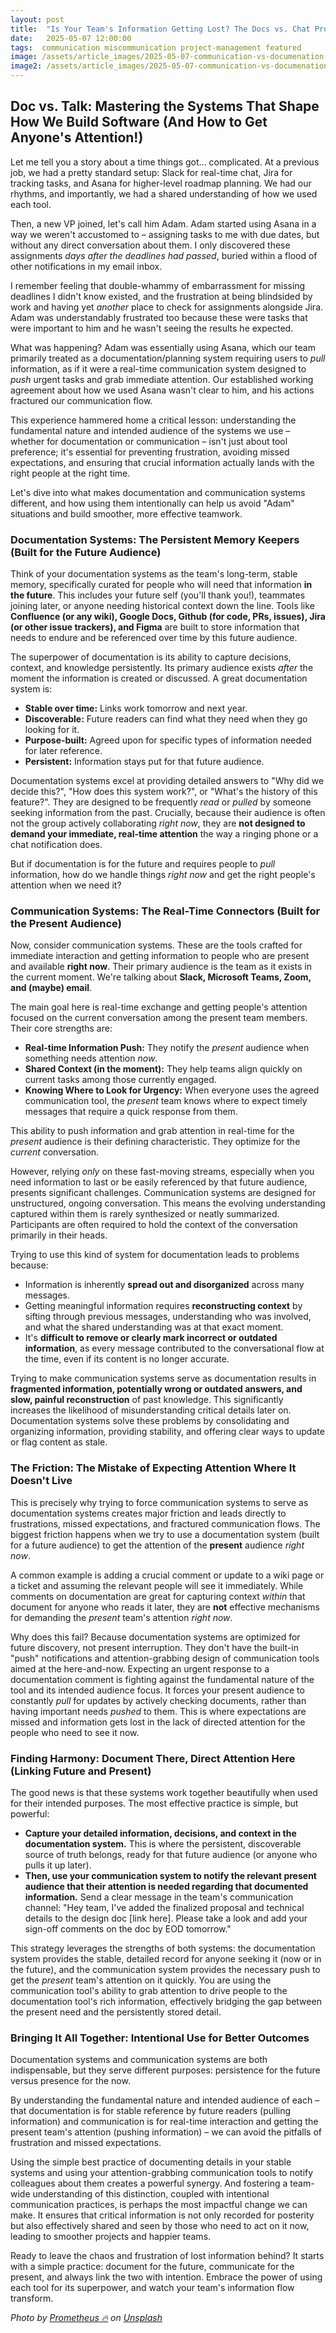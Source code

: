 ```yaml
---
layout: post
title:  "Is Your Team's Information Getting Lost? The Docs vs. Chat Problem"
date:   2025-05-07 12:00:00
tags:  communication miscommunication project-management featured
image: /assets/article_images/2025-05-07-communication-vs-documenation-systems/info.jpg
image2: /assets/article_images/2025-05-07-communication-vs-documenation-systems/info-mobile.jpg
---
```


## Doc vs. Talk: Mastering the Systems That Shape How We Build Software (And How to Get Anyone's Attention!)

Let me tell you a story about a time things got... complicated. At a previous job, we had a pretty standard setup: Slack for real-time chat, Jira for tracking tasks, and Asana for higher-level roadmap planning. We had our rhythms, and importantly, we had a shared understanding of how we used each tool.

Then, a new VP joined, let's call him Adam. Adam started using Asana in a way we weren't accustomed to – assigning tasks to me with due dates, but without any direct conversation about them. I only discovered these assignments *days after the deadlines had passed*, buried within a flood of other notifications in my email inbox.

I remember feeling that double-whammy of embarrassment for missing deadlines I didn't know existed, and the frustration at being blindsided by work and having yet *another* place to check for assignments alongside Jira. Adam was understandably frustrated too because these were tasks that were important to him and he wasn't seeing the results he expected.

What was happening? Adam was essentially using Asana, which our team primarily treated as a documentation/planning system requiring users to *pull* information, as if it were a real-time communication system designed to *push* urgent tasks and grab immediate attention. Our established working agreement about how we used Asana wasn't clear to him, and his actions fractured our communication flow.

This experience hammered home a critical lesson: understanding the fundamental nature and intended audience of the systems we use – whether for documentation or communication – isn't just about tool preference; it's essential for preventing frustration, avoiding missed expectations, and ensuring that crucial information actually lands with the right people at the right time.

Let's dive into what makes documentation and communication systems different, and how using them intentionally can help us avoid "Adam" situations and build smoother, more effective teamwork.

### Documentation Systems: The Persistent Memory Keepers (Built for the Future Audience)

Think of your documentation systems as the team's long-term, stable memory, specifically curated for people who will need that information **in the future**. This includes your future self (you'll thank you!), teammates joining later, or anyone needing historical context down the line. Tools like **Confluence (or any wiki), Google Docs, Github (for code, PRs, issues), Jira (or other issue trackers), and Figma** are built to store information that needs to endure and be referenced over time by this future audience.

The superpower of documentation is its ability to capture decisions, context, and knowledge persistently. Its primary audience exists *after* the moment the information is created or discussed. A great documentation system is:

* **Stable over time:** Links work tomorrow and next year.
* **Discoverable:** Future readers can find what they need when they go looking for it.
* **Purpose-built:** Agreed upon for specific types of information needed for later reference.
* **Persistent:** Information stays put for that future audience.

Documentation systems excel at providing detailed answers to "Why did we decide this?", "How does this system work?", or "What's the history of this feature?". They are designed to be frequently *read* or *pulled* by someone seeking information from the past. Crucially, because their audience is often not the group actively collaborating *right now*, they are **not designed to demand your immediate, real-time attention** the way a ringing phone or a chat notification does.

But if documentation is for the future and requires people to *pull* information, how do we handle things *right now* and get the right people's attention when we need it?

### Communication Systems: The Real-Time Connectors (Built for the Present Audience)

Now, consider communication systems. These are the tools crafted for immediate interaction and getting information to people who are present and available **right now**. Their primary audience is the team as it exists in the current moment. We're talking about **Slack, Microsoft Teams, Zoom, and (maybe) email**.

The main goal here is real-time exchange and getting people's attention focused on the current conversation among the present team members. Their core strengths are:

* **Real-time Information Push:** They notify the *present* audience when something needs attention *now*.
* **Shared Context (in the moment):** They help teams align quickly on current tasks among those currently engaged.
* **Knowing Where to Look for Urgency:** When everyone uses the agreed communication tool, the *present* team knows where to expect timely messages that require a quick response from them.

This ability to push information and grab attention in real-time for the *present* audience is their defining characteristic. They optimize for the *current* conversation.

However, relying *only* on these fast-moving streams, especially when you need information to last or be easily referenced by that future audience, presents significant challenges. Communication systems are designed for unstructured, ongoing conversation. This means the evolving understanding captured within them is rarely synthesized or neatly summarized. Participants are often required to hold the context of the conversation primarily in their heads.

Trying to use this kind of system for documentation leads to problems because:

* Information is inherently **spread out and disorganized** across many messages.
* Getting meaningful information requires **reconstructing context** by sifting through previous messages, understanding who was involved, and what the shared understanding was at that exact moment.
* It's **difficult to remove or clearly mark incorrect or outdated information**, as every message contributed to the conversational flow at the time, even if its content is no longer accurate.

Trying to make communication systems serve as documentation results in **fragmented information, potentially wrong or outdated answers, and slow, painful reconstruction** of past knowledge. This significantly increases the likelihood of misunderstanding critical details later on. Documentation systems solve these problems by consolidating and organizing information, providing stability, and offering clear ways to update or flag content as stale.

### The Friction: The Mistake of Expecting Attention Where It Doesn't Live

This is precisely why trying to force communication systems to serve as documentation systems creates major friction and leads directly to frustrations, missed expectations, and fractured communication flows. The biggest friction happens when we try to use a documentation system (built for a future audience) to get the attention of the **present** audience *right now*.

A common example is adding a crucial comment or update to a wiki page or a ticket and assuming the relevant people will see it immediately. While comments on documentation are great for capturing context *within* that document for anyone who reads it later, they are **not** effective mechanisms for demanding the *present* team's attention *right now*.

Why does this fail? Because documentation systems are optimized for future discovery, not present interruption. They don't have the built-in "push" notifications and attention-grabbing design of communication tools aimed at the here-and-now. Expecting an urgent response to a documentation comment is fighting against the fundamental nature of the tool and its intended audience focus. It forces your present audience to constantly *pull* for updates by actively checking documents, rather than having important needs *pushed* to them. This is where expectations are missed and information gets lost in the lack of directed attention for the people who need to see it now.

### Finding Harmony: Document There, Direct Attention Here (Linking Future and Present)

The good news is that these systems work together beautifully when used for their intended purposes. The most effective practice is simple, but powerful:

* **Capture your detailed information, decisions, and context in the documentation system.** This is where the persistent, discoverable source of truth belongs, ready for that future audience (or anyone who pulls it up later).
* **Then, use your communication system to notify the relevant present audience that their attention is needed regarding that documented information.** Send a clear message in the team's communication channel: "Hey team, I've added the finalized proposal and technical details to the design doc [link here]. Please take a look and add your sign-off comments on the doc by EOD tomorrow."

This strategy leverages the strengths of both systems: the documentation system provides the stable, detailed record for anyone seeking it (now or in the future), and the communication system provides the necessary push to get the *present* team's attention on it quickly. You are using the communication tool's ability to grab attention to drive people to the documentation tool's rich information, effectively bridging the gap between the present need and the persistently stored detail.

### Bringing It All Together: Intentional Use for Better Outcomes

Documentation systems and communication systems are both indispensable, but they serve different purposes: persistence for the future versus presence for the now.

By understanding the fundamental nature and intended audience of each – that documentation is for stable reference by future readers (pulling information) and communication is for real-time interaction and getting the present team's attention (pushing information) – we can avoid the pitfalls of frustration and missed expectations.

Using the simple best practice of documenting details in your stable systems and using your attention-grabbing communication tools to notify colleagues about them creates a powerful synergy. And fostering a team-wide understanding of this distinction, coupled with intentional communication practices, is perhaps the most impactful change we can make. It ensures that critical information is not only recorded for posterity but also effectively shared and seen by those who need to act on it now, leading to smoother projects and happier teams.

Ready to leave the chaos and frustration of lost information behind? It starts with a simple practice: document for the future, communicate for the present, and always link the two with intention. Embrace the power of using each tool for its superpower, and watch your team's information flow transform.

_Photo by [Prometheus 🔥](https://unsplash.com/@iamateapot) on [Unsplash](https://unsplash.com/photos/a-purple-sign-with-a-number-on-it-lXmH_Jxz3mM)_